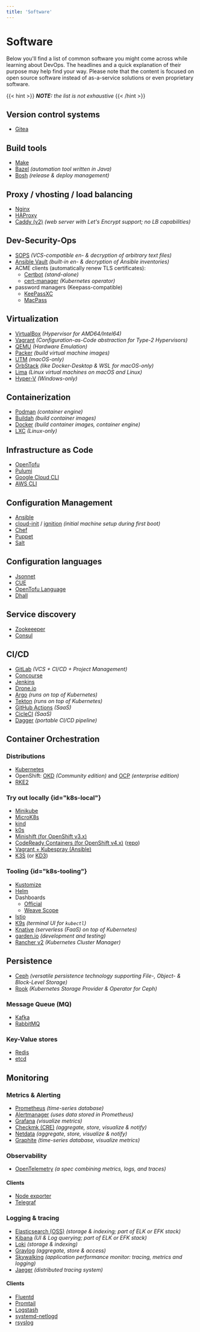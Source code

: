 ```yaml
---
title: 'Software'
---
```



Software
========

Below you'll find a list of common software you might come across while learning about DevOps. The headlines and a
quick explanation of their purpose may help find your way. Please note that the content is focused on open source
software instead of as-a-service solutions or even proprietary software.

{{< hint >}}
*__NOTE:__ the list is not exhaustive*
{{< /hint >}}


## Version control systems

* [Gitea](https://docs.gitea.io/en-us/)


## Build tools

* [Make](https://www.gnu.org/software/make/manual/make.html#Introduction)
* [Bazel](https://bazel.build/) *(automation tool written in Java)*
* [Bosh](https://bosh.io/docs/problems/) *(release & deploy management)*


## Proxy / vhosting / load balancing

* [Nginx](https://nginx.org/en/docs/beginners_guide.html)
* [HAProxy](https://docs.haproxy.org/2.6/intro.html)
* [Caddy (v2)](https://caddyserver.com/) *(web server with Let's Encrypt support; no LB capabilities)*


## Dev-Security-Ops

* [SOPS](https://github.com/mozilla/sops#usage) *(VCS-compatible en- & decryption of arbitrary text files)*
* [Ansible Vault](https://docs.ansible.com/ansible/latest/user_guide/vault.html) *(built-in en- & decryption of Ansible inventories)*
* ACME clients (automatically renew TLS certificates):
  * [Certbot](https://eff-certbot.readthedocs.io/en/stable/) *(stand-alone)*
  * [cert-manager](https://cert-manager.io/docs/) *(Kubernetes operator)*
* password managers (Keepass-compatible)
  * [KeePassXC](https://keepassxc.org/)
  * [MacPass](https://macpassapp.org/)


## Virtualization

* [VirtualBox](https://www.virtualbox.org/) *(Hypervisor for AMD64/Intel64)*
* [Vagrant](https://developer.hashicorp.com/vagrant/docs) *(Configuration-as-Code abstraction for Type-2 Hypervisors)*
* [QEMU](https://www.qemu.org/docs/master/system/qemu-manpage.html) *(Hardware Emulation)*
* [Packer](https://www.packer.io/docs) *(build virtual machine images)*
* [UTM](https://mac.getutm.app) *(macOS-only)*
* [OrbStack](https://orbstack.dev) *(like Docker-Desktop & WSL for macOS-only)*
* [Lima](https://lima-vm.io/) *(Linux virtual machines on macOS and Linux)*
* [Hyper-V](https://learn.microsoft.com/en-us/virtualization/hyper-v-on-windows/about/) *(Windows-only)*


## Containerization

* [Podman](https://podman.io/getting-started/) *(container engine)*
* [Buildah](https://github.com/containers/buildah/tree/main/docs/tutorials) *(build container images)*
* [Docker](https://docs.docker.com/engine/reference/commandline/docker/) *(build container images, container engine)*
* [LXC](https://linuxcontainers.org/lxd/introduction/#get-started) *(Linux-only)*


## Infrastructure as Code

* [OpenTofu](https://opentofu.org/docs/intro/core-workflow)
* [Pulumi](https://www.pulumi.com/docs/guides/)
* [Google Cloud CLI](https://cloud.google.com/sdk/docs/install)
* [AWS CLI](https://docs.aws.amazon.com/cli/latest/userguide/cli-chap-install.html)

## Configuration Management

* [Ansible](https://docs.ansible.com/ansible/latest/user_guide/index.html)
* [cloud-init](https://cloudinit.readthedocs.io/en/latest/) / [ignition](https://github.com/coreos/ignition) *(initial machine setup during first boot)*
* [Chef](https://docs.chef.io/chef_overview/)
* [Puppet](https://puppet.com/docs/puppet/7/what_is_puppet.html)
* [Salt](https://docs.saltproject.io/salt/user-guide/en/latest/topics/overview.html)


## Configuration languages

* [Jsonnet](https://jsonnet.org/learning/tutorial.html)
* [CUE](https://cuelang.org/docs/)
* [OpenTofu Language](https://opentofu.org/docs/language/)
* [Dhall](https://dhall-lang.org/)


## Service discovery

* [Zookeeeper](https://zookeeper.apache.org/doc/current/index.html)
* [Consul](https://developer.hashicorp.com/consul/docs/intro)


## CI/CD

* [GitLab](https://docs.gitlab.com/ee/ci/quick_start/#create-a-gitlab-ciyml-file) *(VCS + CI/CD + Project Management)*
* [Concourse](https://concourse-ci.org/config-basics.html)
* [Jenkins](https://www.jenkins.io/doc/book/pipeline/jenkinsfile/)
* [Drone.io](https://docs.drone.io/pipeline/overview/)
* [Argo](https://argoproj.github.io/argo-workflows/workflow-concepts/) *(runs on top of Kubernetes)*
* [Tekton](https://tekton.dev/docs/pipelines/) *(runs on top of Kubernetes)*
* [GitHub Actions](https://docs.github.com/en/actions/using-workflows/about-workflows#create-an-example-workflow) *(SaaS)*
* [CicleCI](https://circleci.com/docs/workflows/#workflows-configuration-examples) *(SaaS)*
* [Dagger](https://dagger.io) *(portable CI/CD pipeline)*


## Container Orchestration

### Distributions

* [Kubernetes](https://kubernetes.io/docs/tutorials/kubernetes-basics/)
* OpenShift: [OKD](https://docs.okd.io/latest/welcome/index.html) *(Community edition)*
  and [OCP](https://developers.redhat.com/products/openshift/overview) *(enterprise edition)*
* [RKE2](https://docs.rke2.io/)


### Try out locally {id="k8s-local"}

* [Minikube](https://kubernetes.io/de/docs/setup/minikube/)
* [MicroK8s](https://microk8s.io/#install-microk8s)
* [kind](https://kind.sigs.k8s.io/)
* [k0s](https://docs.k0sproject.io/stable/install/)
* [Minishift (for OpenShift v3.x)](https://github.com/minishift/minishift)
* [CodeReady Containers (for OpenShift v4.x)](https://www.okd.io/crc/) ([repo](https://github.com/code-ready/crc))
* [Vagrant + Kubespray (Ansible)](https://github.com/kubernetes-sigs/kubespray#vagrant)
* [K3S](https://docs.k3s.io/quick-start) (or [KD3](https://k3d.io/))


### Tooling {id="k8s-tooling"}

* [Kustomize](https://kubernetes.io/docs/tasks/manage-kubernetes-objects/kustomization/)
* [Helm](https://helm.sh/docs/intro/quickstart/)
* Dashboards
  * [Official](https://github.com/kubernetes/dashboard)
  * [Weave Scope](https://github.com/weaveworks/scope)
* [Istio](https://istio.io/latest/about/service-mesh/)
* [K9s](ttps://github.com/derailed/k9s) *(terminal UI for `kubectl`)*
* [Knative](https://knative.dev/) *(serverless (FaaS) on top of Kubernetes)*
* [garden.io](https://docs.garden.io/) *(development and testing)*
* [Rancher v2](https://docs.ranchermanager.rancher.io/getting-started/introduction/overview) *(Kubernetes Cluster Manager)*


## Persistence

* [Ceph](https://docs.ceph.com/en/quincy/) *(versatile persistence technology supporting File-, Object- & Block-Level Storage)*
* [Rook](https://rook.io/docs/rook/latest/Getting-Started/intro/) *(Kubernetes Storage Provider & Operator for Ceph)*

### Message Queue (MQ)

* [Kafka](https://kafka.apache.org/documentation/#introduction)
* [RabbitMQ](https://www.rabbitmq.com/download.html)

### Key-Value stores

* [Redis](https://redis.io/docs/getting-started/)
* [etcd](https://etcd.io/docs/latest/quickstart/)


## Monitoring

### Metrics & Alerting

* [Prometheus](https://prometheus.io/docs/introduction/first_steps/) *(time-series database)*
* [Alertmanager](https://prometheus.io/docs/alerting/latest/alertmanager) *(uses data stored in Prometheus)*
* [Grafana](https://grafana.com/docs/grafana/latest/getting-started/build-first-dashboard/) *(visualize metrics)*
* [Checkmk (CRE)](https://docs.checkmk.com/latest/en/intro_setup.html) *(aggregate, store, visualize & notify)*
* [Netdata](https://learn.netdata.cloud/guides/step-by-step/step-00) *(aggregate, store, visualize & notify)*
* [Graphite](https://graphite.readthedocs.io/en/latest/overview.html) *(time-series database, visualize metrics)*

### Observability

* [OpenTelemetry](https://opentelemetry.io/ecosystem/vendors/) *(a spec combining metrics, logs, and traces)*


#### Clients

* [Node exporter](https://github.com/prometheus/node_exporter)
* [Telegraf](https://github.com/influxdata/telegraf)


### Logging & tracing

* [Elasticsearch (OSS)](https://www.elastic.co/guide/en/elasticsearch/reference/current/install-elasticsearch.html#elasticsearch-deployment-options) *(storage & indexing; part of ELK or EFK stack)*
* [Kibana](https://www.elastic.co/guide/en/kibana/current/get-started.html) *(UI & Log querying; part of ELK or EFK stack)*
* [Loki](https://grafana.com/oss/loki/) *(storage & indexing)*
* [Graylog](https://www.graylog.org/products/open-source) *(aggregate, store & access)*
* [Skywalking]() *(application performance monitor: tracing, metrics and logging)*
* [Jaeger](https://www.jaegertracing.io/docs/latest/getting-started/) *(distributed tracing system)*


#### Clients

* [Fluentd](https://docs.fluentd.org/quickstart)
* [Promtail](https://grafana.com/docs/loki/latest/clients/promtail/)
* [Logstash](https://github.com/elastic/logstash)
* [systemd-netlogd](https://github.com/systemd/systemd-netlogd)
* [rsyslog](https://www.rsyslog.com/)

